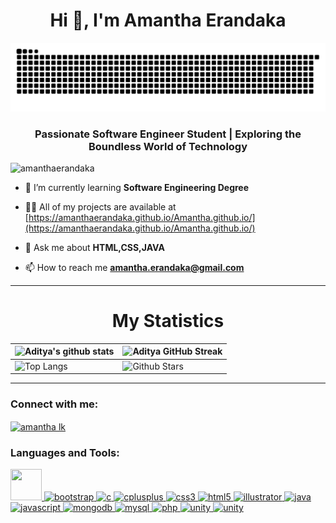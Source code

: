 <h1 align="center">Hi 👋, I'm Amantha Erandaka</h1>

<!--- snake -->
<p align = "center">
	<img src = "https://github.com/7oSkaaa/7oSkaaa/blob/output/github-contribution-grid-snake.svg?" alt = "Snake Game"/>
</p>

<h3 align="center">Passionate Software Engineer Student | Exploring the Boundless World of Technology</h3>

<p align="left"> <img src="https://komarev.com/ghpvc/?username=amanthaerandaka&label=Profile%20views&color=0e75b6&style=flat" alt="amanthaerandaka" /> </p>


- 🌱 I’m currently learning **Software Engineering Degree**

- 👨‍💻 All of my projects are available at [https://amanthaerandaka.github.io/Amantha.github.io/](https://amanthaerandaka.github.io/Amantha.github.io/)

- 💬 Ask me about **HTML,CSS,JAVA**

- 📫 How to reach me **amantha.erandaka@gmail.com**
- ---
<h1 align="center"  >My Statistics</h1>

| ![Aditya's github stats](https://github-readme-stats.vercel.app/api?username=Amanthaerandaka&show_icons=true&theme=tokyonight) | ![Aditya GitHub Streak](https://github-readme-streak-stats.herokuapp.com/?user=Amanthaerandaka&theme=tokyonight) |
| --- | --- |
| ![Top Langs](https://github-readme-stats.vercel.app/api/top-langs/?username=Amanthaerandaka&theme=tokyonight) | ![Github Stars](https://github-readme-stats.vercel.app/api?username=Amanthaerandaka&show_icons=true&locale=en&count_private=true&hide_rank=true&custom_title=My%20GitHub%20Stats&disable_animations=true&theme=tokyonight) |

---


<h3 align="left">Connect with me:</h3>
<p align="left">
<a href="https://www.youtube.com/c/amantha lk" target="blank"><img align="center" src="https://raw.githubusercontent.com/rahuldkjain/github-profile-readme-generator/master/src/images/icons/Social/youtube.svg" alt="amantha lk" height="50" width="50" /></a>
</p>

<h3 align="left">Languages and Tools:</h3>
<p align="left"> <a href="https://www.blender.org/" target="_blank" rel="noreferrer"> <img src="https://github.com/Scar1109/skill-icons/blob/main/icons/Blender-Light.svg" width="50" height="50"/> </a> <a href="https://getbootstrap.com" target="_blank" rel="noreferrer"> <img src="https://github.com/Scar1109/skill-icons/blob/main/icons/Bootstrap.svg" alt="bootstrap" width="50" height="50"/> </a> <a href="https://www.cprogramming.com/" target="_blank" rel="noreferrer"> <img src="https://github.com/Scar1109/skill-icons/blob/main/icons/C.svg" alt="c" width="50" height="50"/> </a> <a href="https://www.w3schools.com/cpp/" target="_blank" rel="noreferrer"> <img src="https://github.com/Scar1109/skill-icons/blob/main/icons/CPP.svg" alt="cplusplus" width="50" height="50"/> </a> <a href="https://www.w3schools.com/css/" target="_blank" rel="noreferrer"> <img src="https://github.com/Scar1109/skill-icons/blob/main/icons/CSS.svg" alt="css3" width="50" height="50"/> </a> <a href="https://www.w3.org/html/" target="_blank" rel="noreferrer"> <img src="https://github.com/Scar1109/skill-icons/blob/main/icons/HTML.svg" alt="html5" width="50" height="50"/> </a> <a href="https://www.adobe.com/in/products/illustrator.html" target="_blank" rel="noreferrer"> <img src="https://github.com/Scar1109/skill-icons/blob/main/icons/Illustrator.svg" alt="illustrator" width="50" height="50"/> </a> <a href="https://www.java.com" target="_blank" rel="noreferrer"> <img src="https://github.com/Scar1109/skill-icons/blob/main/icons/Java-Light.svg" alt="java" width="50" height="50"/> </a> <a href="https://developer.mozilla.org/en-US/docs/Web/JavaScript" target="_blank" rel="noreferrer"> <img src="https://github.com/Scar1109/skill-icons/blob/main/icons/JavaScript.svg" alt="javascript" width="50" height="50"/> </a> <a href="https://www.mongodb.com/" target="_blank" rel="noreferrer"> <img src="https://github.com/Scar1109/skill-icons/blob/main/icons/MongoDB.svg" alt="mongodb" width="50" height="50"/> </a> <a href="https://www.mysql.com/" target="_blank" rel="noreferrer"> <img src="https://github.com/Scar1109/skill-icons/blob/main/icons/MySQL-Light.svg" alt="mysql" width="50" height="50"/> </a> <a href="https://www.php.net" target="_blank" rel="noreferrer"> <img src="https://github.com/Scar1109/skill-icons/blob/main/icons/PHP-Light.svg" alt="php" width="50" height="50"/> </a> <a href="https://unity.com/" target="_blank" rel="noreferrer"> <img src="https://github.com/Scar1109/skill-icons/blob/main/icons/Unity-Light.svg" alt="unity" width="50" height="50"/> </a> <a href="https://www.blackmagicdesign.com/products/davinciresolve" target="_blank" rel="noreferrer"> <img src="https://upload.wikimedia.org/wikipedia/commons/9/90/DaVinci_Resolve_17_logo.svg" alt="unity" width="50" height="50"/> </a> </p>
